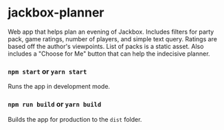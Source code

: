 # jackbox-planner
Web app that helps plan an evening of Jackbox. Includes filters for party pack, game ratings, number of players, and simple text query. Ratings are based off the author's viewpoints. List of packs is a static asset. Also includes a "Choose for Me" button that can help the indecisive planner.

### `npm start` or `yarn start`

Runs the app in development mode.

### `npm run build` or `yarn build`

Builds the app for production to the `dist` folder.